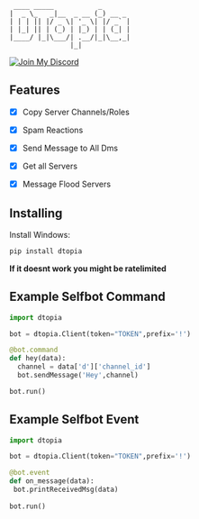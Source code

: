 ```
 ____ _____           _       
|  _ \_   _|__  _ __ (_) __ _ 
| | | || |/ _ \| '_ \| |/ _` |
| |_| || | (_) | |_) | | (_| |
|____/ |_|\___/| .__/|_|\__,_|
               |_|            

```       
<a href="https://discord.com/invite/yourinvitelink">
  <img src="https://images-ext-2.discordapp.net/external/KXh3VWo6OpBvuYwrbqxlgjW4sQDMZ-rPD1Qcoa2unP4/https/media.tenor.com/W3hULqFhYs0AAAPo/goku.mp4" alt="Join My Discord">
</a>

## Features
- [x] Copy Server Channels/Roles
- [x] Spam Reactions
- [x] Send Message to All Dms
- [x] Get all Servers
- [x] Message Flood Servers



## Installing
Install Windows:
```python
pip install dtopia
```
**If it doesnt work you might be ratelimited**

## Example Selfbot Command
```python
import dtopia

bot = dtopia.Client(token="TOKEN",prefix='!')

@bot.command
def hey(data):
  channel = data['d']['channel_id']
  bot.sendMessage('Hey',channel)

bot.run()

```
## Example Selfbot Event
```python
import dtopia

bot = dtopia.Client(token="TOKEN",prefix='!')

@bot.event
def on_message(data):
 bot.printReceivedMsg(data)
 
bot.run()
```
